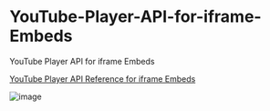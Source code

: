 # YouTube-Player-API-for-iframe-Embeds
YouTube Player API for iframe Embeds 


[YouTube Player API Reference for iframe Embeds](https://developers.google.com/youtube/iframe_api_reference)


![image](https://github.com/user-attachments/assets/9eabb530-10ca-421c-92da-e21286eabd36)
